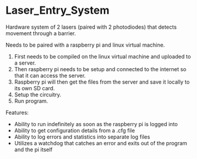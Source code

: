 # Laser_Entry_System
Hardware system of 2 lasers (paired with 2 photodiodes) that detects movement through a barrier.

Needs to be paired with a raspberry pi and linux virtual machine.

1. First needs to be compiled on the linux virtual machine and uploaded to a server.
2. Then raspberry pi needs to be setup and connected to the internet so that it can access the server.
3. Raspberry pi will then get the files from the server and save it locally to its own SD card.
4. Setup the circuitry.
5. Run program.

Features:
- Ability to run indefinitely as soon as the raspberry pi is logged into
- Ability to get configuration details from a .cfg file
- Ability to log errors and statistics into separate log files
- Utilizes a watchdog that catches an error and exits out of the program and the pi itself
